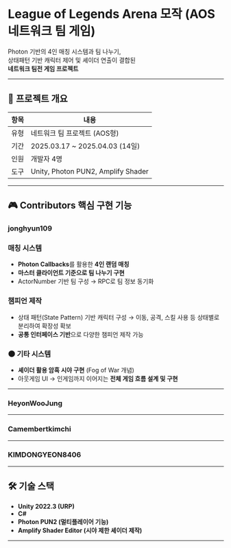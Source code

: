 # League of Legends Arena 모작 (AOS 네트워크 팀 게임)

Photon 기반의 4인 매칭 시스템과 팀 나누기,  
상태패턴 기반 캐릭터 제어 및 셰이더 연출이 결합된  
**네트워크 팀전 게임 프로젝트**

---

## 📌 프로젝트 개요

| 항목     | 내용                          |
|----------|-------------------------------|
| 유형     | 네트워크 팀 프로젝트 (AOS형)   |
| 기간     | 2025.03.17 ~ 2025.04.03 (14일) |
| 인원     | 개발자 4명                     |
| 도구     | Unity, Photon PUN2, Amplify Shader |

---

## 🎮 Contributors 핵심 구현 기능

### jonghyun109 
###  매칭 시스템
- **Photon Callbacks**를 활용한 **4인 랜덤 매칭**
- **마스터 클라이언트 기준으로 팀 나누기 구현**
- ActorNumber 기반 팀 구성 → RPC로 팀 정보 동기화

###  챔피언 제작
- 상태 패턴(State Pattern) 기반 캐릭터 구성
  → 이동, 공격, 스킬 사용 등 상태별로 분리하여 확장성 확보
- **공통 인터페이스 기반**으로 다양한 챔피언 제작 가능

### 🌑 기타 시스템
- **셰이더 활용 암흑 시야 구현** (Fog of War 개념)
- 아웃게임 UI → 인게임까지 이어지는 **전체 게임 흐름 설계 및 구현**
---

### HeyonWooJung

---
### Camembertkimchi

---
### KIMDONGYEON8406

---
## 🛠️ 기술 스택

- **Unity 2022.3 (URP)**
- **C#**
- **Photon PUN2 (멀티플레이어 기능)**
- **Amplify Shader Editor (시야 제한 셰이더 제작)**

---
